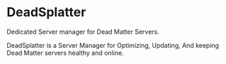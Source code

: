 # DeadSplatter
Dedicated Server manager for Dead Matter Servers.


DeadSplatter is a Server Manager for Optimizing, Updating, And keeping Dead Matter servers healthy and online.
